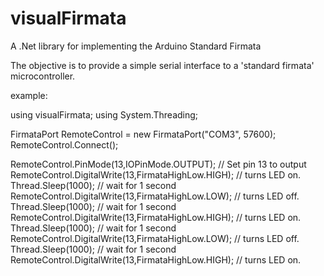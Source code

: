 # visualFirmata
A .Net library for implementing the Arduino Standard Firmata

The objective is to provide a simple serial interface to a 'standard firmata' microcontroller.

example:

using visualFirmata;
using System.Threading;

FirmataPort RemoteControl = new FirmataPort("COM3", 57600);
RemoteControl.Connect();

RemoteControl.PinMode(13,IOPinMode.OUTPUT);         //  Set pin 13 to output
RemoteControl.DigitalWrite(13,FirmataHighLow.HIGH); // turns LED on.
Thread.Sleep(1000);  // wait for 1 second
RemoteControl.DigitalWrite(13,FirmataHighLow.LOW); // turns LED off.
Thread.Sleep(1000);  // wait for 1 second
RemoteControl.DigitalWrite(13,FirmataHighLow.HIGH); // turns LED on.
Thread.Sleep(1000);  // wait for 1 second
RemoteControl.DigitalWrite(13,FirmataHighLow.LOW); // turns LED off.
Thread.Sleep(1000);  // wait for 1 second
RemoteControl.DigitalWrite(13,FirmataHighLow.HIGH); // turns LED on.
